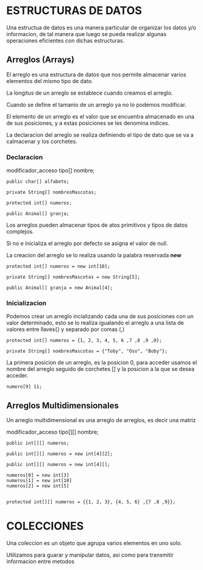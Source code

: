 # ESTRUCTURAS DE DATOS
<p>Una estructua de datos es una manera particular de organizar los datos y/o informacion, 
de tal manera que luego se pueda realizar algunas operaciones eficientes con dichas 
estructuras. </p>

## Arreglos (Arrays)
<p>El arreglo es una estructura de datos que nos permite almacenar varios elementos 
del mismo tipo de dato.

La longitus de un arreglo se establece cuando creamos el arreglo.

Cuando se define el tamanio de un arreglo ya no lo podemos modificar.

El elemento de un arreglo es el valor que se encuentra almacenado en una de sus posiciones,
y a estas posiciones se les denomina indices.

La declaracion del arreglo se realiza definiendo el tipo de dato que se va a calmacenar y los 
corchetes.</p>

### Declaracion
<p>modificador_acceso tipo[] nombre;</p>

```
public char[] alfabeto;

private String[] nombresMascotas;

protected int[] numeros;

public Animal[] granja;

```
<p>Los arreglos pueden almacenar tipos de atos primitivos y tipos de datos complejos.

Si no e inicializa el arreglo por defecto se asigna el valor de null.

La creacion del arreglo se lo realiza usando la palabra reservada **new**</p>

```
protected int[] numeros = new int[10];

private String[] nombresMascotas = new String[5];

public Animal[] granja = new Animal[4]; 

```
### Inicializacion
<p>Podemos crear un arreglo incializando cada una de sus posiciones con un valor determinado,
esto se lo realiza igualando el arreglo a una lista de valores entre llaves{} y separado
por comas (,) </p>

```
protected int[] numeros = {1, 2, 3, 4, 5, 6 ,7 ,8 ,9 ,0};

private String[] nombresMascotas = {"Toby", "Oso", "Boby"};

```

<p>La primera posicion de un arreglo, es la posicion 0, para acceder usamos el nombre del arreglo
seguido de corchetes [] y la posicion a la que se desea acceder.</p>

```
numero[9] 11;

```

## Arreglos Multidimensionales
<p>Un arreglo multidimensional es una arreglo de arreglos, es decir una matriz</p>
<p>modificador_acceso tipo[][] nombre;</p>

```
public int[][] numeros;

public int[][] numeros = new int[4][2];

public int[][] numeros = new int[4][];

numeros[0] = new int[3]
numeros[1] = new int[10]
numeros[2] = new int[5]


protected int[][] numeros = {{1, 2, 3}, {4, 5, 6} ,{7 ,8 ,9}};

```

# COLECCIONES
<p>Una coleccion es un objeto que agrupa varios elementos en uno solo.

Utilizamos para guarar y manipular datos, asi como para transmitir informacion entre metodos</p>